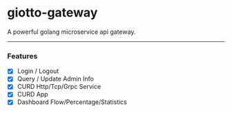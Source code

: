 # giotto-gateway

A powerful golang microservice api gateway.

---

### Features

- [x] Login / Logout
- [x] Query / Update Admin Info
- [x] CURD Http/Tcp/Grpc Service
- [x] CURD App
- [x] Dashboard Flow/Percentage/Statistics
